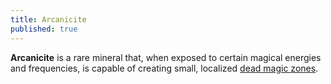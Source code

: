 ```yaml
---
title: Arcanicite
published: true
---
```


**Arcanicite** is a rare mineral that, when exposed to certain magical energies and frequencies, is capable of creating small, localized [dead magic zones](/compendium/Dead_magic_zone).
